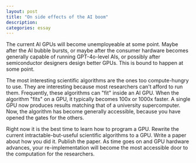 ```yaml
---
layout: post
title: "On side effects of the AI boom"
description: 
categories: essay
---
```


The current AI GPUs will become unemployeable at some point. Maybe after the AI bubble bursts, or maybe after the consumer hardware becomes generally capable of running GPT-4o-level AIs, or possibly after semiconductor designers design better GPUs. This is bound to happen at some point.

The most interesting scientific algorithms are the ones too compute-hungry to use. They are interesting because most researchers can't afford to run them. Frequently, these algorithms can "fit" inside an AI GPU. When the algorithm "fits" on a GPU, it typically becomes 100x or 1000x faster. A single GPU now produces results matching that of a university supercomputer. Now, the algorithm has become generally accessible, because you have opened the gates for the others.

Right now it is the best time to learn how to program a GPU. Rewrite the current intractable-but-useful scientific algorithms to a GPU. Write a paper about how you did it. Publish the paper. As time goes on and GPU hardware advances, your re-implementation will become the most accessible door to the computation for the researchers. 

